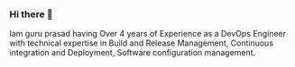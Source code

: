 ### Hi there 👋
Iam guru prasad having 
Over 4 years of Experience as a DevOps Engineer with technical expertise in Build and Release Management,
Continuous integration and Deployment, Software configuration management.


<!--
**guru12g/guru12g** is a ✨ _special_ ✨ repository because its `README.md` (this file) appears on your GitHub profile.

Here are some ideas to get you started:

- 🔭 I’m currently working on Devops engineer 
- 🌱 I’m currently learning Azure 
- 👯 I’m looking to collaborate on Marella softlabs pvt ltd
- 🤔 I’m looking for help with Devops engineer
- 💬 Ask me about :-
  very good at Ci/CD process.
 
- 📫 How to reach me: 9632201121
- 😄 Pronouns: ...
- ⚡ Fun fact: Curies on Cloud 
-->
